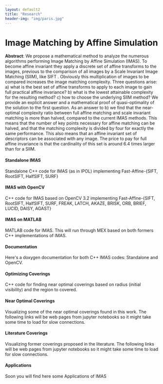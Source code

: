 ```yaml
---
layout: default2
title: "Research"
header-img: "img/paris.jpg"
---
```


Image Matching by Affine Simulation
====================
**Abstract**:
We propose a mathematical method to analyze the numerous algorithms performing Image Matching by Affine Simulation (IMAS). To become affine invariant they apply a discrete set of affine transforms to the images, previous to the comparison of all images by a Scale Invariant Image Matching (SIIM), like SIFT . Obviously this multiplication of images to be compared increases the image matching complexity. Three questions arise: a) what is the best set of affine transforms to apply to each image to gain full practical affine invariance? b) what is the lowest attainable complexity for the resulting method? c) how to choose the underlying SIIM method? We provide an explicit answer and a mathematical proof of quasi-optimality of the solution to the first question. As an answer to b) we find that the near-optimal complexity ratio between full affine matching and scale invariant matching is more than halved, compared to the current IMAS methods. This means that the number of key points necessary for affine matching can be halved, and that the matching complexity is divided by four for exactly the same performance. This also means that an affine invariant set of descriptors can be associated with any image. The price to pay for full affine invariance is that the cardinality of this set is around 6.4 times larger than for a SIIM.

#### Standalone IMAS
Standalone C++ code for IMAS (as in IPOL) implementing Fast-Affine-{SIFT, RootSIFT, HalfSIFT, SURF}

#### IMAS with OpenCV
C++ code for IMAS based on OpenCV 3.2 implementing Fast-Affine-{SIFT, RootSIFT, HalfSIFT, SURF, FREAK, LATCH, AKAZE, BRISK, ORB, BRIEF, LUCID, DAISY, AGAST}

#### IMAS on MATLAB
MATLAB code for IMAS. This will run through MEX based on both formers C++ implementations of IMAS.

#### Documentation
Here's a doxygen documentation for both C++ IMAS codes: Standalone and OpenCV.

#### Optimizing Coverings
C++ code for finding near optimal coverings based on radius (initial visibility) and the region to covered.

#### Near Optimal Coverings
Visualizing some of the near optimal coverings found in this work. The following links will be web pages from jupyter notebooks so it might take some time to load for slow connections.

#### Literature Coverings
Visualizing former coverings proposed in the literature. The following links will be web pages from jupyter notebooks so it might take some time to load for slow connections.

#### Applications
Soon you will find here some Applications of IMAS
